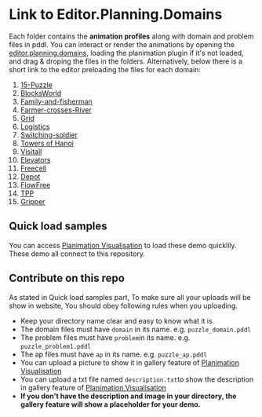 # Link to Editor.Planning.Domains

Each folder contains the **animation profiles** along with domain and problem files in pddl. You can interact or render the animations by opening the [editor.planning.domains](http://editor.planning.domains/#read_session=LwNY8sppTZ), loading the planimation plugin if it's not loaded, and drag & droping the files in the folders. Alternatively, below there is a short link to the editor preloading the files for each domain:

1. [15-Puzzle](http://editor.planning.domains/#read_session=opu31yHZOi)
2. [BlocksWorld](http://editor.planning.domains/#read_session=0NKmKNlPZV)
3. [Family-and-fisherman](http://editor.planning.domains/#read_session=GrXosSLise)
4. [Farmer-crosses-River](http://editor.planning.domains/#read_session=rYeAF8SAUh)
5. [Grid](http://editor.planning.domains/#read_session=PxrcHHw7rk)
6. [Logistics](http://editor.planning.domains/#read_session=P1PMRZfHSZ)
7. [Switching-soldier](http://editor.planning.domains/#read_session=Ma7fRrgzMv)
8. [Towers of Hanoi](http://editor.planning.domains/#read_session=7doJXh2b8N)
9. [Visitall](http://editor.planning.domains/#read_session=yApCBegR7j)
10. [Elevators](http://editor.planning.domains/#read_session=dlgnCMwcwC)
11. [Freecell](http://editor.planning.domains/#read_session=q8Rh3Y7sSE)
12. [Depot](http://editor.planning.domains/#read_session=MFmtS8g0ar)
13. [FlowFree](http://editor.planning.domains/#read_session=dbnH15yyMF)
14. [TPP](http://editor.planning.domains/#read_session=mz2BJxLOb5)
15. [Gripper](http://editor.planning.domains/#read_session=jKknyAIR29)



## Quick load samples

You can access [Planimation Visualisation](http://47.236.182.248:8080/problem) to load these demo quicklily. These demo all connect to this repository.



## Contribute on this repo

As stated in Quick load samples part, To make sure all your uploads will be show in website, You should obey following rules when you uploading.

- Keep your directory name clear and easy to know what it is.
- The domain files must have `domain` in its name. e.g. `puzzle_domain.pddl`
- The problem files must have `problem`in its name. e.g. `puzzle_problem1.pddl`
- The ap files must have `ap` in its name. e.g. `puzzle_ap.pddl`
- You can upload a picture to show it in gallery feature of  [Planimation Visualisation](http://47.236.182.248:8080/problem) 
- You can upload a txt file named `description.txt`to show the description in gallery feature of  [Planimation Visualisation](http://47.236.182.248:8080/problem) 
- **If you don't have the description and image in your directory, the gallery feature will show a placeholder for your demo.**
